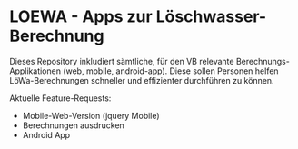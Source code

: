LOEWA - Apps zur Löschwasser-Berechnung
=======================================


Dieses Repository inkludiert sämtliche, für den VB relevante Berechnungs-Applikationen (web, mobile, android-app).
Diese sollen Personen helfen LöWa-Berechnungen schneller und effizienter durchführen zu können.


Aktuelle Feature-Requests:
- Mobile-Web-Version (jquery Mobile)
- Berechnungen ausdrucken  
- Android App
